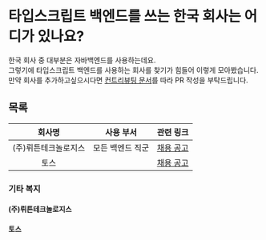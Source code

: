 # 타입스크립트 백엔드를 쓰는 한국 회사는 어디가 있나요?

한국 회사 중 대부분은 자바백엔드를 사용하는데요.  
그렇기에 타입스크립트 백엔드를 사용하는 회사를 찾기가 힘들어 이렇게 모아봤습니다.  
만약 회사를 추가하고싶으시다면 [컨트리뷰팅 문서](#blank)를 따라 PR 작성을 부탁드립니다.  

## 목록

| 회사명 | 사용 부서 | 관련 링크 |
|:------:|:-----------:|:---------:|
| (주)뤼튼테크놀로지스 | 모든 백엔드 직군 | [채용 공고](https://wrtn.career.greetinghr.com/en/o/119686) |
| 토스 | | [채용 공고](https://toss.im/career/job-detail?job_id=4071137003) |


### 기타 복지

#### (주)뤼튼테크놀로지스

#### 토스


